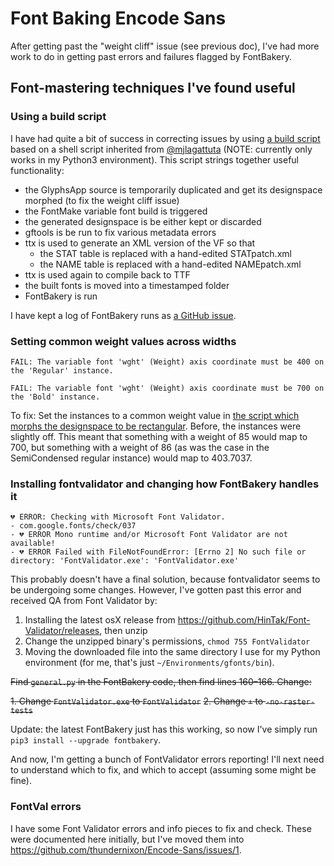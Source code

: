 # Font Baking Encode Sans

After getting past the "weight cliff" issue (see previous doc), I've had more work to do in getting past errors and failures flagged by FontBakery.

## Font-mastering techniques I've found useful

### Using a build script

I have had quite a bit of success in correcting issues by using [a build script](https://github.com/thundernixon/Encode-Sans/blob/2e5e25f462172b3f2e8b7cc03738a8a4888dc5a4/scripts/build.sh) based on a shell script inherited from [@mjlagattuta](https://github.com/mjlagattuta) (NOTE: currently only works in my Python3 environment). This script strings together useful functionality:

- the GlyphsApp source is temporarily duplicated and get its designspace morphed (to fix the weight cliff issue)
- the FontMake variable font build is triggered
- the generated designspace is be either kept or discarded
- gftools is be run to fix various metadata errors
- ttx is used to generate an XML version of the VF so that
  - the STAT table is replaced with a hand-edited STATpatch.xml
  - the NAME table is replaced with a hand-edited NAMEpatch.xml
- ttx is used again to compile back to TTF
- the built fonts is moved into a timestamped folder
- FontBakery is run

I have kept a log of FontBakery runs as [a GitHub issue](https://github.com/thundernixon/Encode-Sans/issues/1).

### Setting common weight values across widths

```
FAIL: The variable font 'wght' (Weight) axis coordinate must be 400 on the 'Regular' instance.
```

```
FAIL: The variable font 'wght' (Weight) axis coordinate must be 700 on the 'Bold' instance.
```

To fix: Set the instances to a common weight value in [the script which morphs the designspace to be rectangular](https://github.com/thundernixon/Encode-Sans/blob/2e5e25f462172b3f2e8b7cc03738a8a4888dc5a4/scripts/fix-designspace.py). Before, the instances were slightly off. This meant that something with a weight of 85 would map to 700, but something with a weight of 86 (as was the case in the SemiCondensed regular instance) would map to 403.7037.

### Installing fontvalidator and changing how FontBakery handles it

```
💔 ERROR: Checking with Microsoft Font Validator.
- com.google.fonts/check/037
- 💔 ERROR Mono runtime and/or Microsoft Font Validator are not available!
- 💔 ERROR Failed with FileNotFoundError: [Errno 2] No such file or directory: 'FontValidator.exe': 'FontValidator.exe'
```

This probably doesn't have a final solution, because fontvalidator seems to be undergoing some changes. However, I've gotten past this error and received QA from Font Validator by:

1. Installing the latest osX release from https://github.com/HinTak/Font-Validator/releases, then unzip
2. Change the unzipped binary's permissions, `chmod 755 FontValidator`
3. Moving the downloaded file into the same directory I use for my Python environment (for me, that's just `~/Environments/gfonts/bin`).

~~Find `general.py` in the FontBakery code, then find lines 160–166. Change:~~

~~1. Change `FontValidator.exe` to `FontValidator`~~
~~2. Change `+` to `-no-raster-tests`~~

Update: the latest FontBakery just has this working, so now I've simply run `pip3 install --upgrade fontbakery`.

And now, I'm getting a bunch of FontValidator errors reporting! I'll next need to understand which to fix, and which to accept (assuming some might be fine).



### FontVal errors

I have some Font Validator errors and info pieces to fix and check. These were documented here initially, but I've moved them into https://github.com/thundernixon/Encode-Sans/issues/1.
